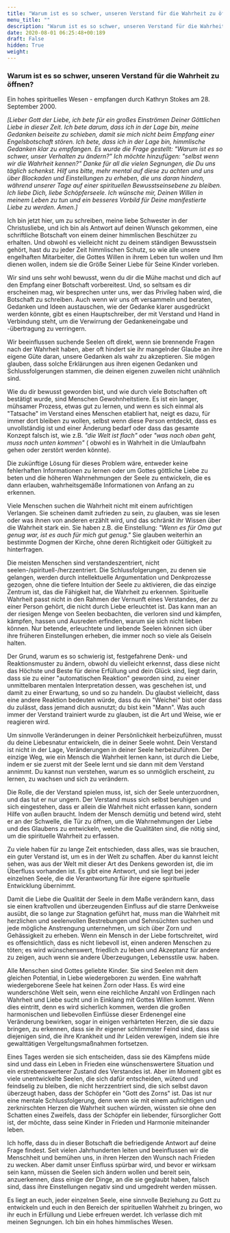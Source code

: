 ```yaml
---
title: "Warum ist es so schwer, unseren Verstand für die Wahrheit zu öffnen?"
menu_title: ""
description: "Warum ist es so schwer, unseren Verstand für die Wahrheit zu öffnen?"
date: 2020-08-01 06:25:48+00:189
draft: False
hidden: True
weight:
---
```

### Warum ist es so schwer, unseren Verstand für die Wahrheit zu öffnen?

Ein hohes spirituelles Wesen - empfangen durch Kathryn Stokes am 28. September 2000.

*[Lieber Gott der Liebe, ich bete für ein großes Einströmen Deiner Göttlichen Liebe in dieser Zeit. Ich bete darum, dass ich in der Lage bin, meine Gedanken beiseite zu schieben, damit sie mich nicht beim Empfang einer Engelsbotschaft stören. Ich bete, dass ich in der Lage bin, himmlische Gedanken klar zu empfangen. Es wurde die Frage gestellt: "Warum ist es so schwer, unser Verhalten zu ändern?" Ich möchte hinzufügen: "selbst wenn wir die Wahrheit kennen?" Danke für all die vielen Segnungen, die Du uns täglich schenkst. Hilf uns bitte, mehr mental auf diese zu achten und uns über Blockaden und Einstellungen zu erheben, die uns daran hindern, während unserer Tage auf einer spirituellen Bewusstseinsebene zu bleiben. Ich liebe Dich, liebe Schöpferseele. Ich wünsche mir, Deinen Willen in meinem Leben zu tun und ein besseres Vorbild für Deine manifestierte Liebe zu werden. Amen.]*

Ich bin jetzt hier, um zu schreiben, meine liebe Schwester in der Christusliebe, und ich bin als Antwort auf deinen Wunsch gekommen, eine schriftliche Botschaft von einem deiner himmlischen Beschützer zu erhalten. Und obwohl es vielleicht nicht zu deinem ständigen Bewusstsein gehört, hast du zu jeder Zeit himmlischen Schutz, so wie alle unsere engelhaften Mitarbeiter, die Gottes Willen in ihrem Leben tun wollen und Ihm dienen wollen, indem sie die Größe Seiner Liebe für Seine Kinder vorleben.

Wir sind uns sehr wohl bewusst, wenn du dir die Mühe machst und dich auf den Empfang einer Botschaft vorbereitest. Und, so seltsam es dir erscheinen mag, wir besprechen unter uns, wer das Privileg haben wird, die Botschaft zu schreiben. Auch wenn wir uns oft versammeln und beraten, Gedanken und Ideen austauschen, wie der Gedanke klarer ausgedrückt werden könnte, gibt es einen Hauptschreiber, der mit Verstand und Hand in Verbindung steht, um die Verwirrung der Gedankeneingabe und -übertragung zu verringern.

Wir beeinflussen suchende Seelen oft direkt, wenn sie brennende Fragen nach der Wahrheit haben, aber oft hindert sie ihr mangelnder Glaube an ihre eigene Güte daran, unsere Gedanken als wahr zu akzeptieren. Sie mögen glauben, dass solche Erklärungen aus ihren eigenen Gedanken und Schlussfolgerungen stammen, die deinen eigenen zuweilen nicht unähnlich sind.

Wie du dir bewusst geworden bist, und wie durch viele Botschaften oft bestätigt wurde, sind Menschen Gewohnheitstiere. Es ist ein langer, mühsamer Prozess, etwas gut zu lernen, und wenn es sich einmal als "Tatsache" im Verstand eines Menschen etabliert hat, neigt es dazu, für immer dort bleiben zu wollen, selbst wenn diese Person entdeckt, dass es unvollständig ist und einer Änderung bedarf oder dass das gesamte Konzept falsch ist, wie z.B. *"die Welt ist flach"* oder *"was nach oben geht, muss nach unten kommen"* ( obwohl es in Wahrheit in die Umlaufbahn gehen oder zerstört werden könnte).

Die zukünftige Lösung für dieses Problem wäre, entweder keine fehlerhaften Informationen zu lernen oder um Gottes göttliche Liebe zu beten und die höheren Wahrnehmungen der Seele zu entwickeln, die es dann erlauben, wahrheitsgemäße Informationen von Anfang an zu erkennen.

Viele Menschen suchen die Wahrheit nicht mit einem aufrichtigen Verlangen. Sie scheinen damit zufrieden zu sein, zu glauben, was sie lesen oder was ihnen von anderen erzählt wird, und das schränkt ihr Wissen über die Wahrheit stark ein. Sie haben z.B. die Einstellung: *"Wenn es für Oma gut genug war, ist es auch für mich gut genug."* Sie glauben weiterhin an bestimmte Dogmen der Kirche, ohne deren Richtigkeit oder Gültigkeit zu hinterfragen.

Die meisten Menschen sind verstandeszentriert, nicht seelen-/spirituell-/herzzentriert. Die Schlussfolgerungen, zu denen sie gelangen, werden durch intellektuelle Argumentation und Denkprozesse gezogen, ohne die tiefere Intuition der Seele zu aktivieren, die das einzige Zentrum ist, das die Fähigkeit hat, die Wahrheit zu erkennen. Spirituelle Wahrheit passt nicht in den Rahmen der Vernunft eines Verstandes, der zu einer Person gehört, die nicht durch Liebe erleuchtet ist. Das kann man an der riesigen Menge von Seelen beobachten, die verloren sind und kämpfen, kämpfen, hassen und Ausreden erfinden, warum sie sich nicht lieben können. Nur betende, erleuchtete und liebende Seelen können sich über ihre früheren Einstellungen erheben, die immer noch so viele als Geiseln halten.

Der Grund, warum es so schwierig ist, festgefahrene Denk- und Reaktionsmuster zu ändern, obwohl du vielleicht erkennst, dass diese nicht das Höchste und Beste für deine Erfüllung und dein Glück sind, liegt darin, dass sie zu einer "automatischen Reaktion" geworden sind, zu einer unmittelbaren mentalen Interpretation dessen, was geschehen ist, und damit zu einer Erwartung, so und so zu handeln. Du glaubst vielleicht, dass eine andere Reaktion bedeuten würde, dass du ein "Weichei" bist oder dass du zulässt, dass jemand dich ausnutzt; du bist kein "Mann". Was auch immer der Verstand trainiert wurde zu glauben, ist die Art und Weise, wie er reagieren wird.

Um sinnvolle Veränderungen in deiner Persönlichkeit herbeizuführen, musst du deine Liebesnatur entwickeln, die in deiner Seele wohnt. Dein Verstand ist nicht in der Lage, Veränderungen in deiner Seele herbeizuführen. Der einzige Weg, wie ein Mensch die Wahrheit lernen kann, ist durch die Liebe, indem er sie zuerst mit der Seele lernt und sie dann mit dem Verstand annimmt. Du kannst nun verstehen, warum es so unmöglich erscheint, zu lernen, zu wachsen und sich zu verändern.

Die Rolle, die der Verstand spielen muss, ist, sich der Seele unterzuordnen, und das tut er nur ungern. Der Verstand muss sich selbst beruhigen und sich eingestehen, dass er allein die Wahrheit nicht erfassen kann, sondern Hilfe von außen braucht. Indem der Mensch demütig und betend wird, steht er an der Schwelle, die Tür zu öffnen, um die Wahrnehmungen der Liebe und des Glaubens zu entwickeln, welche die Qualitäten sind, die nötig sind, um die spirituelle Wahrheit zu erfassen.

Zu viele haben für zu lange Zeit entschieden, dass alles, was sie brauchen, ein guter Verstand ist, um es in der Welt zu schaffen. Aber du kannst leicht sehen, was aus der Welt mit dieser Art des Denkens geworden ist, die im Überfluss vorhanden ist. Es gibt eine Antwort, und sie liegt bei jeder einzelnen Seele, die die Verantwortung für ihre eigene spirituelle Entwicklung übernimmt.

Damit die Liebe die Qualität der Seele in dem Maße verändern kann, dass sie einen kraftvollen und überzeugenden Einfluss auf die starre Denkweise ausübt, die so lange zur Stagnation geführt hat, muss man die Wahrheit mit herzlichen und seelenvollen Bestrebungen und Sehnsüchten suchen und jede mögliche Anstrengung unternehmen, um sich über Zorn und Gehässigkeit zu erheben. Wenn ein Mensch in der Liebe fortschreitet, wird es offensichtlich, dass es nicht liebevoll ist, einen anderen Menschen zu töten; es wird wünschenswert, friedlich zu leben und Akzeptanz für andere zu zeigen, auch wenn sie andere Überzeugungen, Lebensstile usw. haben.

Alle Menschen sind Gottes geliebte Kinder. Sie sind Seelen mit dem gleichen Potential, in Liebe wiedergeboren zu werden. Eine wahrhaft wiedergeborene Seele hat keinen Zorn oder Hass. Es wird eine wunderschöne Welt sein, wenn eine reichliche Anzahl von Erdlingen nach Wahrheit und Liebe sucht und in Einklang mit Gottes Willen kommt. Wenn dies eintritt, denn es wird sicherlich kommen, werden die großen harmonischen und liebevollen Einflüsse dieser Erdenengel eine Veränderung bewirken, sogar in einigen verhärteten Herzen, die sie dazu bringen, zu erkennen, dass sie ihr eigener schlimmster Feind sind, dass sie diejenigen sind, die ihre Krankheit und ihr Leiden verewigen, indem sie ihre gewalttätigen Vergeltungsmaßnahmen fortsetzen.

Eines Tages werden sie sich entscheiden, dass sie des Kämpfens müde sind und dass ein Leben in Frieden eine wünschenswertere Situation und ein erstrebenswerterer Zustand des Verstandes ist. Aber im Moment gibt es viele unentwickelte Seelen, die sich dafür entscheiden, wütend und feindselig zu bleiben, die nicht herzzentriert sind, die sich selbst davon überzeugt haben, dass der Schöpfer ein "Gott des Zorns" ist. Das ist nur eine mentale Schlussfolgerung, denn wenn sie mit einem aufrichtigen und zerknirschten Herzen die Wahrheit suchen würden, wüssten sie ohne den Schatten eines Zweifels, dass der Schöpfer ein liebender, fürsorglicher Gott ist, der möchte, dass seine Kinder in Frieden und Harmonie miteinander leben.

Ich hoffe, dass du in dieser Botschaft die befriedigende Antwort auf deine Frage findest. Seit vielen Jahrhunderten leiten und beeinflussen wir die Menschheit und bemühen uns, in ihren Herzen den Wunsch nach Frieden zu wecken. Aber damit unser Einfluss spürbar wird, und bevor er wirksam sein kann, müssen die Seelen sich ändern wollen und bereit sein, anzuerkennen, dass einige der Dinge, an die sie geglaubt haben, falsch sind, dass ihre Einstellungen negativ sind und umgedreht werden müssen.

Es liegt an euch, jeder einzelnen Seele, eine sinnvolle Beziehung zu Gott zu entwickeln und euch in den Bereich der spirituellen Wahrheit zu bringen, wo ihr euch in Erfüllung und Liebe erfreuen werdet. Ich verlasse dich mit meinen Segnungen. Ich bin ein hohes himmlisches Wesen.

